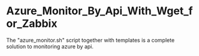 # Azure_Monitor_By_Api_With_Wget_for_Zabbix
The "azure_monitor.sh" script together with templates is a complete solution to monitoring azure by api.
